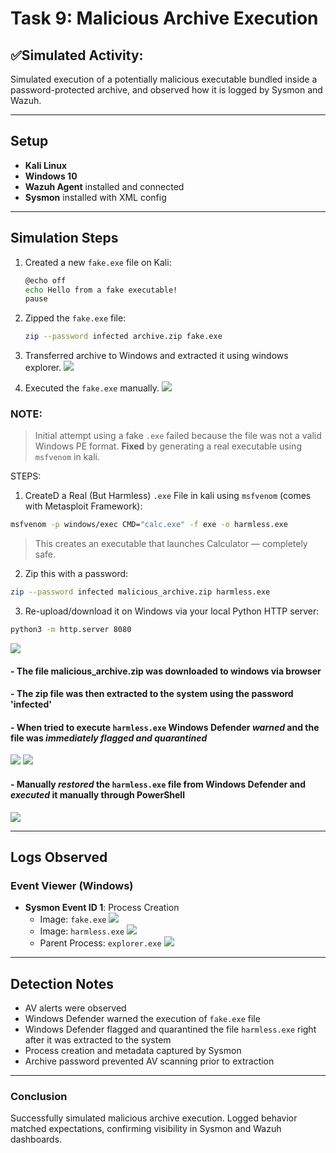 # Task 9: Malicious Archive Execution

## ✅Simulated Activity:
Simulated execution of a potentially malicious executable bundled inside a password-protected archive, and observed how it is logged by Sysmon and Wazuh.

---

## Setup
- **Kali Linux**
- **Windows 10**
- **Wazuh Agent** installed and connected
- **Sysmon** installed with XML config

---

## Simulation Steps

1. Created a new `fake.exe` file on Kali:
   ```bash
   @echo off
   echo Hello from a fake executable!
   pause
   ```

2. Zipped the `fake.exe` file:
   ```bash
   zip --password infected archive.zip fake.exe
   ```

3. Transferred archive to Windows and extracted it using windows explorer.
![](https://github.com/alj-v/cyber-intern-phase-2/blob/main/screenshots/hint08__password_protected_malicious_archive_extracted.png)

4. Executed the `fake.exe` manually.
![](https://github.com/alj-v/cyber-intern-phase-2/blob/main/screenshots/hint08_malicious_archive_av_warning.png)
### NOTE:
> Initial attempt using a fake `.exe` failed because the file was not a valid Windows PE format.
> **Fixed** by generating a real executable using `msfvenom` in kali.

STEPS:
1. CreateD a Real (But Harmless) `.exe` File in kali using `msfvenom` (comes with Metasploit Framework):
```bash
msfvenom -p windows/exec CMD="calc.exe" -f exe -o harmless.exe
```
> This creates an executable that launches Calculator — completely safe.
2. Zip this with a password:
```bash
zip --password infected malicious_archive.zip harmless.exe
```
3. Re-upload/download it on Windows via your local Python HTTP server:
```bash
python3 -m http.server 8080
```
![](https://github.com/alj-v/cyber-intern-phase-2/blob/main/screenshots/hint08_fake_malicious_archive_zip_file_creation.png)
#### - The file malicious_archive.zip was downloaded to windows via browser
#### - The zip file was then extracted to the system using the password 'infected'
#### - When tried to execute `harmless.exe` Windows Defender *warned* and the file was *immediately flagged and quarantined*
![](https://github.com/alj-v/cyber-intern-phase-2/blob/main/screenshots/hint08_malicious_archive_executivon_av_warning.png)
![](https://github.com/alj-v/cyber-intern-phase-2/blob/main/screenshots/hint08_malicious_archive_file_flagged_av.png)
#### - Manually *restored* the `harmless.exe` file from Windows Defender and *executed* it manually through PowerShell
![](https://github.com/alj-v/cyber-intern-phase-2/blob/main/screenshots/hint08_malicious_archive_file_restored_and_executed.png)

---

## Logs Observed

### Event Viewer (Windows)
- **Sysmon Event ID 1**: Process Creation
  - Image: `fake.exe`
![](https://github.com/alj-v/cyber-intern-phase-2/blob/main/screenshots/hint08_malicious_archive_created_security_log.png)
  - Image: `harmless.exe`
![](https://github.com/alj-v/cyber-intern-phase-2/blob/main/screenshots/hint08_malicious_archive_file_created.png)
  - Parent Process: `explorer.exe`
![](https://github.com/alj-v/cyber-intern-phase-2/blob/main/screenshots/hint08_malicious_file_executed_sysmon_log.png)

---

## Detection Notes
- AV alerts were observed
- Windows Defender warned the execution of `fake.exe` file
- Windows Defender flagged and quarantined the file `harmless.exe` right after it was extracted to the system
- Process creation and metadata captured by Sysmon
- Archive password prevented AV scanning prior to extraction

---

### Conclusion
Successfully simulated malicious archive execution. Logged behavior matched expectations, confirming visibility in Sysmon and Wazuh dashboards.

